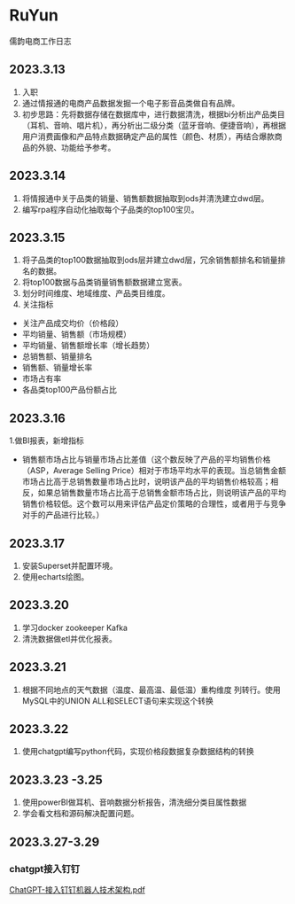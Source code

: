 # RuYun
儒韵电商工作日志

## 2023.3.13
1. 入职
2. 通过情报通的电商产品数据发掘一个电子影音品类做自有品牌。
3. 初步思路：先将数据存储在数据库中，进行数据清洗，根据bi分析出产品类目（耳机、音响、唱片机），再分析出二级分类（蓝牙音响、便捷音响），再根据用户消费画像和产品特点数据确定产品的属性（颜色、材质），再结合爆款商品的外貌、功能给予参考。

## 2023.3.14
1. 将情报通中关于品类的销量、销售额数据抽取到ods并清洗建立dwd层。
2. 编写rpa程序自动化抽取每个子品类的top100宝贝。

## 2023.3.15
1. 将子品类的top100数据抽取到ods层并建立dwd层，冗余销售额排名和销量排名的数据。
2. 将top100数据与品类销量销售额数据建立宽表。
3. 划分时间维度、地域维度、产品类目维度。
4. 关注指标
-  关注产品成交均价（价格段）
-  平均销量、销售额（市场规模）
-  平均销量、销售额增长率（增长趋势）
-  总销售额、销量排名
-  销售额、销量增长率
-  市场占有率
-  各品类top100产品份额占比

## 2023.3.16
1.做BI报表，新增指标
- 销售额市场占比与销量市场占比差值（这个数反映了产品的平均销售价格（ASP，Average Selling Price）相对于市场平均水平的表现。当总销售金额市场占比高于总销售数量市场占比时，说明该产品的平均销售价格较高；相反，如果总销售数量市场占比高于总销售金额市场占比，则说明该产品的平均销售价格较低。这个数可以用来评估产品定价策略的合理性，或者用于与竞争对手的产品进行比较。）

## 2023.3.17
1. 安装Superset并配置环境。
2. 使用echarts绘图。

## 2023.3.20
1. 学习docker zookeeper Kafka
2. 清洗数据做etl并优化报表。

## 2023.3.21
1. 根据不同地点的天气数据（温度、最高温、最低温）重构维度 列转行。使用MySQL中的UNION ALL和SELECT语句来实现这个转换

## 2023.3.22
1. 使用chatgpt编写python代码，实现价格段数据复杂数据结构的转换

## 2023.3.23 -3.25
1. 使用powerBI做耳机、音响数据分析报告，清洗细分类目属性数据
2. 学会看文档和源码解决配置问题。

## 2023.3.27-3.29
### chatgpt接入钉钉
[ChatGPT-接入钉钉机器人技术架构.pdf](https://github.com/GZMoMomo/RuYun/files/11096938/ChatGPT-.pdf)



